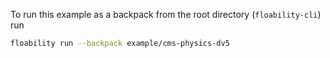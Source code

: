 To run this example as a backpack from the root directory (`floability-cli`) run

```bash
floability run --backpack example/cms-physics-dv5
```
